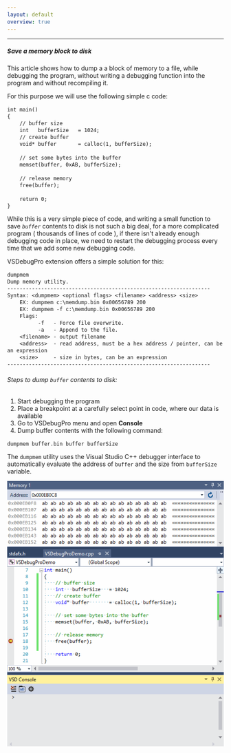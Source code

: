 ```yaml
---
layout: default
overview: true
---
```


---

##### Save a memory block to disk

This article shows how to dump a a block of memory to a file, while debugging the program,
without writing a debugging function into the program and without recompiling it.

For this purpose we will use the following simple c code:


```
int main()
{
    // buffer size
    int   bufferSize   = 1024;
    // create buffer
    void* buffer       = calloc(1, bufferSize);

    // set some bytes into the buffer
    memset(buffer, 0xAB, bufferSize);

    // release memory
    free(buffer);

    return 0;
}
```

While this is a very simple piece of code, and writing a small function to save *`buffer`* contents
to disk is not such a big deal, for a more complicated program ( thousands of lines of code ), 
if there isn't already enough debugging code in place, we need to restart the debugging process every time
that we add some new debugging code.

VSDebugPro extension offers a simple solution for this:

```
dumpmem
Dump memory utility.
------------------------------------------------------------------
Syntax: <dumpmem> <optional flags> <filename> <address> <size>
	EX: dumpmem c:\memdump.bin 0x00656789 200
	EX: dumpmem -f c:\memdump.bin 0x00656789 200
	Flags:
		  -f   - Force file overwrite.
		  -a   - Append to the file.
	<filename> - output filename
	<address>  - read address, must be a hex address / pointer, can be an expression
	<size>     - size in bytes, can be an expression
------------------------------------------------------------------
```

###### Steps to dump `buffer` contents to disk:

1. Start debugging the program
2. Place a breakpoint at a carefully select point in code, where our data is available
3. Go to VSDebugPro menu and open **Console**
4. Dump buffer contents with the following command:

```
dumpmem buffer.bin buffer bufferSize
```

The `dumpmem` utility uses the Visual Studio C++ debugger interface to automatically evaluate
the address of `buffer` and the size from `bufferSize` variable.


![Dump buffer](/assets/gif/dumpbuffer.gif)
